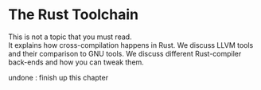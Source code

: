# The Rust Toolchain

This is not a topic that you must read.  
It explains how cross-compilation happens in Rust. We discuss LLVM tools and their comparison to GNU tools. We discuss different Rust-compiler back-ends and how you can tweak them.


undone : finish up this chapter